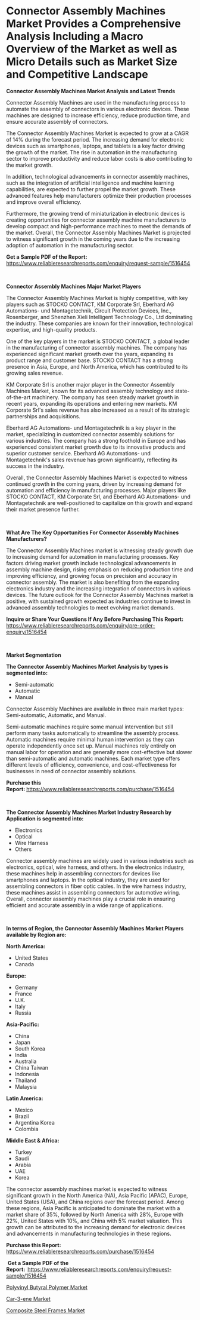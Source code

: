 <p><h1>Connector Assembly Machines Market Provides a Comprehensive Analysis Including a Macro Overview of the Market as well as Micro Details such as Market Size and Competitive Landscape</h1></p><p><strong>Connector Assembly Machines Market Analysis and Latest Trends</strong></p>
<p><p>Connector Assembly Machines are used in the manufacturing process to automate the assembly of connectors in various electronic devices. These machines are designed to increase efficiency, reduce production time, and ensure accurate assembly of connectors.</p><p>The Connector Assembly Machines Market is expected to grow at a CAGR of 14% during the forecast period. The increasing demand for electronic devices such as smartphones, laptops, and tablets is a key factor driving the growth of the market. The rise in automation in the manufacturing sector to improve productivity and reduce labor costs is also contributing to the market growth.</p><p>In addition, technological advancements in connector assembly machines, such as the integration of artificial intelligence and machine learning capabilities, are expected to further propel the market growth. These advanced features help manufacturers optimize their production processes and improve overall efficiency.</p><p>Furthermore, the growing trend of miniaturization in electronic devices is creating opportunities for connector assembly machine manufacturers to develop compact and high-performance machines to meet the demands of the market. Overall, the Connector Assembly Machines Market is projected to witness significant growth in the coming years due to the increasing adoption of automation in the manufacturing sector.</p></p>
<p><strong>Get a Sample PDF of the Report:&nbsp;</strong> <a href="https://www.reliableresearchreports.com/enquiry/request-sample/1516454">https://www.reliableresearchreports.com/enquiry/request-sample/1516454</a></p>
<p>&nbsp;</p>
<p><strong>Connector Assembly Machines Major Market Players</strong></p>
<p><p>The Connector Assembly Machines Market is highly competitive, with key players such as STOCKO CONTACT, KM Corporate Srl, Eberhard AG Automations- und Montagetechnik, Circuit Protection Devices, Inc., Rosenberger, and Shenzhen Xieli Intelligent Technology Co., Ltd dominating the industry. These companies are known for their innovation, technological expertise, and high-quality products.</p><p>One of the key players in the market is STOCKO CONTACT, a global leader in the manufacturing of connector assembly machines. The company has experienced significant market growth over the years, expanding its product range and customer base. STOCKO CONTACT has a strong presence in Asia, Europe, and North America, which has contributed to its growing sales revenue.</p><p>KM Corporate Srl is another major player in the Connector Assembly Machines Market, known for its advanced assembly technology and state-of-the-art machinery. The company has seen steady market growth in recent years, expanding its operations and entering new markets. KM Corporate Srl's sales revenue has also increased as a result of its strategic partnerships and acquisitions.</p><p>Eberhard AG Automations- und Montagetechnik is a key player in the market, specializing in customized connector assembly solutions for various industries. The company has a strong foothold in Europe and has experienced consistent market growth due to its innovative products and superior customer service. Eberhard AG Automations- und Montagetechnik's sales revenue has grown significantly, reflecting its success in the industry.</p><p>Overall, the Connector Assembly Machines Market is expected to witness continued growth in the coming years, driven by increasing demand for automation and efficiency in manufacturing processes. Major players like STOCKO CONTACT, KM Corporate Srl, and Eberhard AG Automations- und Montagetechnik are well-positioned to capitalize on this growth and expand their market presence further.</p></p>
<p>&nbsp;</p>
<p><strong>What Are The Key Opportunities For Connector Assembly Machines Manufacturers?</strong></p>
<p><p>The Connector Assembly Machines market is witnessing steady growth due to increasing demand for automation in manufacturing processes. Key factors driving market growth include technological advancements in assembly machine design, rising emphasis on reducing production time and improving efficiency, and growing focus on precision and accuracy in connector assembly. The market is also benefiting from the expanding electronics industry and the increasing integration of connectors in various devices. The future outlook for the Connector Assembly Machines market is positive, with sustained growth expected as industries continue to invest in advanced assembly technologies to meet evolving market demands.</p></p>
<p><strong>Inquire or Share Your Questions If Any Before Purchasing This Report:</strong> <a href="https://www.reliableresearchreports.com/enquiry/pre-order-enquiry/1516454">https://www.reliableresearchreports.com/enquiry/pre-order-enquiry/1516454</a></p>
<p>&nbsp;</p>
<p><strong>Market Segmentation</strong></p>
<p><strong>The Connector Assembly Machines Market Analysis by types is segmented into:</strong></p>
<p><ul><li>Semi-automatic</li><li>Automatic</li><li>Manual</li></ul></p>
<p><p>Connector Assembly Machines are available in three main market types: Semi-automatic, Automatic, and Manual. </p><p>Semi-automatic machines require some manual intervention but still perform many tasks automatically to streamline the assembly process. Automatic machines require minimal human intervention as they can operate independently once set up. Manual machines rely entirely on manual labor for operation and are generally more cost-effective but slower than semi-automatic and automatic machines. Each market type offers different levels of efficiency, convenience, and cost-effectiveness for businesses in need of connector assembly solutions.</p></p>
<p><strong>Purchase this Report:&nbsp;</strong><a href="https://www.reliableresearchreports.com/purchase/1516454">https://www.reliableresearchreports.com/purchase/1516454</a></p>
<p>&nbsp;</p>
<p><strong>The Connector Assembly Machines Market Industry Research by Application is segmented into:</strong></p>
<p><ul><li>Electronics</li><li>Optical</li><li>Wire Harness</li><li>Others</li></ul></p>
<p><p>Connector assembly machines are widely used in various industries such as electronics, optical, wire harness, and others. In the electronics industry, these machines help in assembling connectors for devices like smartphones and laptops. In the optical industry, they are used for assembling connectors in fiber optic cables. In the wire harness industry, these machines assist in assembling connectors for automotive wiring. Overall, connector assembly machines play a crucial role in ensuring efficient and accurate assembly in a wide range of applications.</p></p>
<p>&nbsp;</p>
<p><strong>In terms of Region, the Connector Assembly Machines Market Players available by Region are:</strong></p>
<p>
    <p> <strong> North America: </strong>
        <ul>
            <li>United States</li>
            <li>Canada</li>
        </ul>
        </p> 
    <p> <strong> Europe: </strong>
        <ul>
            <li>Germany</li>
            <li>France</li>
            <li>U.K.</li>
            <li>Italy</li>
            <li>Russia</li>
        </ul>
        </p> 
    <p> <strong> Asia-Pacific: </strong>
        <ul>
            <li>China</li>
            <li>Japan</li>
            <li>South Korea</li>
            <li>India</li>
            <li>Australia</li>
            <li>China Taiwan</li>
            <li>Indonesia</li>
            <li>Thailand</li>
            <li>Malaysia</li>
        </ul>
        </p> 
    <p> <strong> Latin America: </strong>
        <ul>
            <li>Mexico</li>
            <li>Brazil</li>
            <li>Argentina Korea</li>
            <li>Colombia</li>
        </ul>
        </p> 
    <p> <strong> Middle East & Africa: </strong>
        <ul>
            <li>Turkey</li>
            <li>Saudi</li>
            <li>Arabia</li>
            <li>UAE</li>
            <li>Korea</li>
        </ul>
    </p>
    </p>
<p><p>The connector assembly machines market is expected to witness significant growth in the North America (NA), Asia Pacific (APAC), Europe, United States (USA), and China regions over the forecast period. Among these regions, Asia Pacific is anticipated to dominate the market with a market share of 35%, followed by North America with 28%, Europe with 22%, United States with 10%, and China with 5% market valuation. This growth can be attributed to the increasing demand for electronic devices and advancements in manufacturing technologies in these regions.</p></p>
<p><strong>Purchase this Report: </strong><a href="https://www.reliableresearchreports.com/purchase/1516454">https://www.reliableresearchreports.com/purchase/1516454</a></p>
<p>&nbsp;<strong>Get a Sample PDF of the Report:&nbsp;&nbsp;</strong><a href="https://www.reliableresearchreports.com/enquiry/request-sample/1516454">https://www.reliableresearchreports.com/enquiry/request-sample/1516454</a></p>
<p><strong></strong></p>
<p><p><a href="https://view.publitas.com/reportprime-1/global-polyvinyl-butyral-polymer-market-size-and-market-trends-insights-and-projections-from-2024-to-2031/">Polyvinyl Butyral Polymer Market</a></p><p><a href="https://view.publitas.com/reportprime-1/car-3-ene-market-research-report-the-key-to-successful-business-strategy-forecasted-for-period-from-2024-2031/">Car-3-ene Market</a></p><p><a href="https://view.publitas.com/reportprime-1/composite-steel-frames-market-dynamics-2024-2031-also-about-its-market-trends-projections-and-opportunities/">Composite Steel Frames Market</a></p></p>